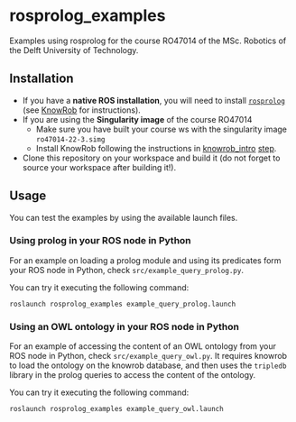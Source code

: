 # rosprolog_examples

Examples using rosprolog for the course RO47014 of the MSc. Robotics of the Delft University of Technology.

## Installation
- If you have a **native ROS installation**, you will need to install [`rosprolog`](https://github.com/knowrob/rosprolog) (see [KnowRob](https://github.com/knowrob/knowrob) for instructions).
- If you are using the **Singularity image** of the course RO47014
  - Make sure you have built your course ws with the singularity image `ro47014-22-3.simg`
  - Install KnowRob following the instructions in [knowrob_intro](https://github.com/kas-lab/knowrob_intro) [step](https://github.com/kas-lab/knowrob_intro#using-the-singularity-image-ro4714-22-3simg).
- Clone this repository on your workspace and build it (do not forget to source your workspace after building it!).

## Usage
You can test the examples by using the available launch files.

### Using prolog in your ROS node in Python
For an example on loading a prolog module and using its predicates form your ROS node in Python, check `src/example_query_prolog.py`.

You can try it executing the following command:

```
roslaunch rosprolog_examples example_query_prolog.launch
```

### Using an OWL ontology in your ROS node in Python
For an example of accessing the content of an OWL ontology from your ROS node in Python, check `src/example_query_owl.py`.
It requires knowrob to load the ontology on the knowrob database, and then uses the `tripledb` library in the prolog queries to access the content of the ontology.

You can try it executing the following command:
```
roslaunch rosprolog_examples example_query_owl.launch
```
